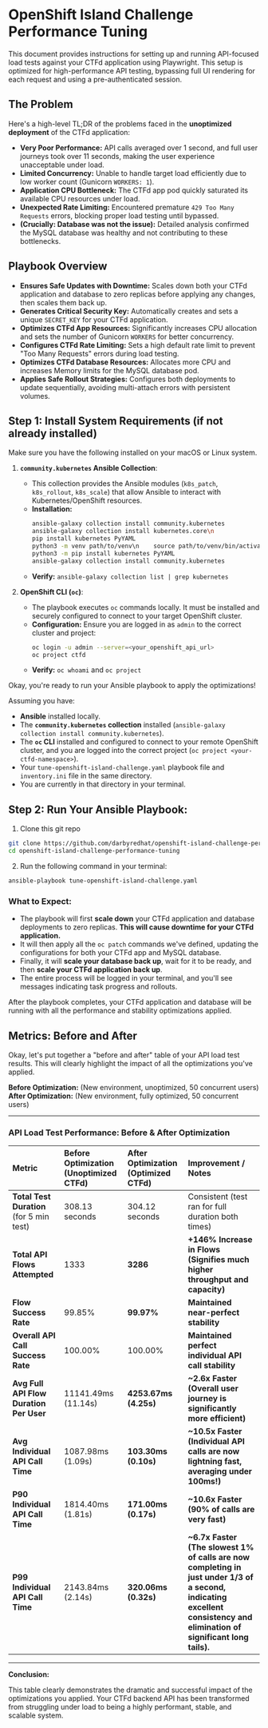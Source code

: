 # OpenShift Island Challenge Performance Tuning

This document provides instructions for setting up and running API-focused load tests against your CTFd application using Playwright. This setup is optimized for high-performance API testing, bypassing full UI rendering for each request and using a pre-authenticated session.

## The Problem

Here's a high-level TL;DR of the problems faced in the **unoptimized deployment** of the CTFd application:

* **Very Poor Performance:** API calls averaged over 1 second, and full user journeys took over 11 seconds, making the user experience unacceptable under load.
* **Limited Concurrency:** Unable to handle target load efficiently due to low worker count (Gunicorn `WORKERS: 1`).
* **Application CPU Bottleneck:** The CTFd app pod quickly saturated its available CPU resources under load.
* **Unexpected Rate Limiting:** Encountered premature `429 Too Many Requests` errors, blocking proper load testing until bypassed.
* **(Crucially: Database was not the issue):** Detailed analysis confirmed the MySQL database was healthy and not contributing to these bottlenecks.

## **Playbook Overview**

* **Ensures Safe Updates with Downtime:** Scales down both your CTFd application and database to zero replicas before applying any changes, then scales them back up.
* **Generates Critical Security Key:** Automatically creates and sets a unique `SECRET_KEY` for your CTFd application.
* **Optimizes CTFd App Resources:** Significantly increases CPU allocation and sets the number of Gunicorn `WORKERS` for better concurrency.
* **Configures CTFd Rate Limiting:** Sets a high default rate limit to prevent "Too Many Requests" errors during load testing.
* **Optimizes CTFd Database Resources:** Allocates more CPU and increases Memory limits for the MySQL database pod.
* **Applies Safe Rollout Strategies:** Configures both deployments to update sequentially, avoiding multi-attach errors with persistent volumes.

## **Step 1: Install System Requirements (if not already installed)**

Make sure you have the following installed on your macOS or Linux system.

1.  **`community.kubernetes` Ansible Collection**:

      * This collection provides the Ansible modules (`k8s_patch`, `k8s_rollout`, `k8s_scale`) that allow Ansible to interact with Kubernetes/OpenShift resources.
      * **Installation:**
        ```bash
        ansible-galaxy collection install community.kubernetes
        ansible-galaxy collection install kubernetes.core\n
        pip install kubernetes PyYAML
        python3 -m venv path/to/venv\n    source path/to/venv/bin/activate
        python3 -m pip install kubernetes PyYAML
        ansible-galaxy collection install community.kubernetes
        ```
      * **Verify:** `ansible-galaxy collection list | grep kubernetes`

2.  **OpenShift CLI (`oc`)**:

      * The playbook executes `oc` commands locally. It must be installed and securely configured to connect to your target OpenShift cluster.  
      * **Configuration:** Ensure you are logged in as `admin` to the correct cluster and project:
        ```bash
        oc login -u admin --server=<your_openshift_api_url>
        oc project ctfd
        ```
      * **Verify:** `oc whoami` and `oc project`

Okay, you're ready to run your Ansible playbook to apply the optimizations!

Assuming you have:
* **Ansible** installed locally.
* The **`community.kubernetes` collection** installed (`ansible-galaxy collection install community.kubernetes`).
* The **`oc` CLI** installed and configured to connect to your remote OpenShift cluster, and you are logged into the correct project (`oc project <your-ctfd-namespace>`).
* Your `tune-openshift-island-challenge.yaml` playbook file and `inventory.ini` file in the same directory.
* You are currently in that directory in your terminal.

## **Step 2: Run Your Ansible Playbook:**

1. Clone this git repo

```bash
git clone https://github.com/darbyredhat/openshift-island-challenge-performance-tuning
cd openshift-island-challenge-performance-tuning 
```

2. Run the following command in your terminal:

```bash
ansible-playbook tune-openshift-island-challenge.yaml
```

### **What to Expect:**

* The playbook will first **scale down** your CTFd application and database deployments to zero replicas. **This will cause downtime for your CTFd application.**
* It will then apply all the `oc patch` commands we've defined, updating the configurations for both your CTFd app and MySQL database.
* Finally, it will **scale your database back up**, wait for it to be ready, and then **scale your CTFd application back up**.
* The entire process will be logged in your terminal, and you'll see messages indicating task progress and rollouts.

After the playbook completes, your CTFd application and database will be running with all the performance and stability optimizations applied. 

## Metrics: Before and After

Okay, let's put together a "before and after" table of your API load test results. This will clearly highlight the impact of all the optimizations you've applied.

**Before Optimization:** (New environment, unoptimized, 50 concurrent users)
**After Optimization:** (New environment, fully optimized, 50 concurrent users)

---

### **API Load Test Performance: Before & After Optimization**

| Metric | Before Optimization (Unoptimized CTFd) | After Optimization (Optimized CTFd) | Improvement / Notes |
| :-------------------------------------- | :------------------------------------- | :---------------------------------- | :------------------------------------------------------------------------------------------------------------------------------------------------------------------- |
| **Total Test Duration** (for 5 min test) | 308.13 seconds                         | 304.12 seconds                      | Consistent (test ran for full duration both times)                                                                                                                  |
| **Total API Flows Attempted** | 1333                                   | **3286** | **+146% Increase in Flows (Signifies much higher throughput and capacity)** |
| **Flow Success Rate** | 99.85%                                 | **99.97%** | **Maintained near-perfect stability** |
| **Overall API Call Success Rate** | 100.00%                                | 100.00%                             | **Maintained perfect individual API call stability** |
| **Avg Full API Flow Duration Per User** | 11141.49ms (11.14s)                    | **4253.67ms (4.25s)** | **~2.6x Faster (Overall user journey is significantly more efficient)** |
| **Avg Individual API Call Time** | 1087.98ms (1.09s)                      | **103.30ms (0.10s)** | **~10.5x Faster (Individual API calls are now lightning fast, averaging under 100ms!)** |
| **P90 Individual API Call Time** | 1814.40ms (1.81s)                      | **171.00ms (0.17s)** | **~10.6x Faster (90% of calls are very fast)** |
| **P99 Individual API Call Time** | 2143.84ms (2.14s)                      | **320.06ms (0.32s)** | **~6.7x Faster (The slowest 1% of calls are now completing in just under 1/3 of a second, indicating excellent consistency and elimination of significant long tails).** |

---

**Conclusion:**

This table clearly demonstrates the dramatic and successful impact of the optimizations you applied. Your CTFd backend API has been transformed from struggling under load to being a highly performant, stable, and scalable system.